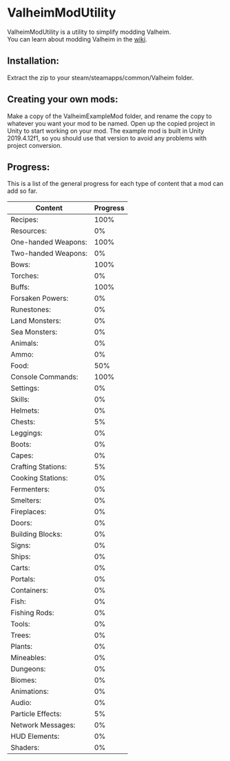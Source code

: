 # ValheimModUtility
ValheimModUtility is a utility to simplify modding Valheim.  
You can learn about modding Valheim in the <a href="https://github.com/EmpioDavion/ValheimMod/wiki">wiki</a>.

<h2>Installation:</h2>
Extract the zip to your steam/steamapps/common/Valheim folder.

<h2>Creating your own mods:</h2>
Make a copy of the ValheimExampleMod folder, and rename the copy to whatever you want your mod to be named.  
Open up the copied project in Unity to start working on your mod.  
The example mod is built in Unity 2019.4.12f1, so you should use that version to avoid any problems with project conversion.  

<h2>Progress:</h2>
This is a list of the general progress for each type of content that a mod can add so far. 

| Content				| Progress 	|
| --------------------- | --------- |
| Recipes:         		| 100%  	|
| Resources:          	|   0%  	|
| One-handed Weapons: 	| 100%  	|
| Two-handed Weapons: 	|   0%  	|
| Bows:               	| 100%  	|
| Torches:            	|   0% 		|
| Buffs:              	| 100%  	|
| Forsaken Powers:    	|   0% 		|
| Runestones:           |   0%  	|
| Land Monsters:        |   0%  	|
| Sea Monsters:         |   0% 		|
| Animals:              |   0%  	|
| Ammo:                 |   0%  	|
| Food:                	|  50%  	|
| Console Commands:   	| 100%  	|
| Settings:             |   0%  	|
| Skills:               |   0%  	|
| Helmets:              |   0%  	|
| Chests:               |   5%  	|
| Leggings:             |   0%  	|
| Boots:                |   0%  	|
| Capes:                |   0%  	|
| Crafting Stations:    |   5%  	|
| Cooking Stations:     |   0%  	|
| Fermenters:           |   0%  	|
| Smelters:             |   0%  	|
| Fireplaces:           |   0%  	|
| Doors:                |   0%  	|
| Building Blocks:      |   0%  	|
| Signs:                |   0%  	|
| Ships:                |   0%  	|
| Carts:                |   0%  	|
| Portals:              |   0%  	|
| Containers:           |   0%  	|
| Fish:                 |   0%  	|
| Fishing Rods:         |   0%  	|
| Tools:                |   0%  	|
| Trees:                |   0%  	|
| Plants:               |   0%  	|
| Mineables:            |   0%  	|
| Dungeons:             |   0%  	|
| Biomes:               |   0%  	|
| Animations:           |   0%  	|
| Audio:                |   0%  	|
| Particle Effects:     |   5%  	|
| Network Messages:     |   0%  	|
| HUD Elements:         |   0%  	|
| Shaders:              |   0%  	|
